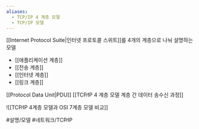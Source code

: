 ```yaml
---
aliases:
  - TCP/IP 4 계층 모델
  - TCP/IP 모델
---
```

[[Internet Protocol Suite|인터넷 프로토콜 스위트]]를 4개의 계층으로 나눠 설명하는 모델

- [[애플리케이션 계층]]
- [[전송 계층]]
- [[인터넷 계층]]
- [[링크 계층]]

[[Protocol  Data Unit|PDU]]
[[TCP∕IP 4 계층 모델 계층 간 데이터 송수신 과정]]


![[TCP∕IP 4계층 모델과 OSI 7계층 모델 비교]]

#설명/모델 #네트워크/TCP∕IP
